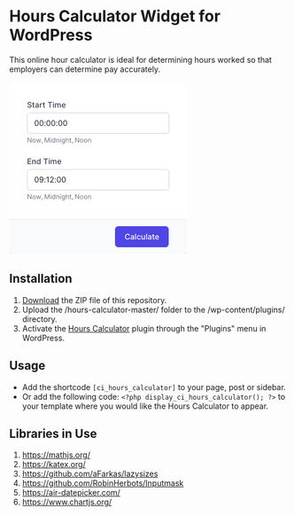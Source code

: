 # Hours Calculator Widget for WordPress

This online hour calculator is ideal for determining hours worked so that employers can determine pay accurately.

![Hours Calculator Input Form](/assets/images/screenshot-1.png "Hours Calculator Input Form")

## Installation

1. [Download](https://github.com/pub-calculator-io/hours-calculator/archive/refs/heads/master.zip) the ZIP file of this repository.
2. Upload the /hours-calculator-master/ folder to the /wp-content/plugins/ directory.
3. Activate the [Hours Calculator](https://www.calculator.io/hours-calculator/ "Hours Calculator Homepage") plugin through the "Plugins" menu in WordPress.

## Usage
* Add the shortcode `[ci_hours_calculator]` to your page, post or sidebar.
* Or add the following code: `<?php display_ci_hours_calculator(); ?>` to your template where you would like the Hours Calculator to appear.

## Libraries in Use
1. https://mathjs.org/
2. https://katex.org/
3. https://github.com/aFarkas/lazysizes
4. https://github.com/RobinHerbots/Inputmask
5. https://air-datepicker.com/
6. https://www.chartjs.org/
